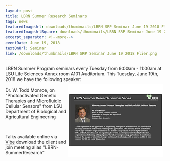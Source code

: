 ```yaml
---
layout: post
title: LBRN Summer Research Seminars
tags: news
featuredImageUrl: downloads/thumbnails/LBRN SRP Seminar June 19 2018 Flier.png
featuredImageUrlSquare: downloads/thumbnails/LBRN SRP Seminar June 19 2018 Flier.png
excerpt_separator: <!--more-->
eventDate: June 19, 2018
textOnUrl: Seminar
link: /downloads/thumbnails/LBRN SRP Seminar June 19 2018 Flier.png
---
```

<p>LBRN Summer Program seminars every Tuesday from 9:00am - 11:00am at LSU Life Sciences Annex room A101 Auditorium. This Tuesday, June 19th, 2018 we have the following speaker:<!--more--> <br><a href="/downloads/LBRN SRP Seminar June 19 2018 Flier.pdf"><img src="/downloads/thumbnails/LBRN SRP Seminar June 19 2018 Flier thumb.png" style="float: right" margin="20" hspace="5" vspace="5"></a><br>Dr. W. Todd Monroe, on "Photoactivated Genetic Therapies and Microfluidic Cellular Sensors" from LSU Department of Biological and Agricultural Engineering </p>
<br>
<p>Talks available online via <a class="button" href="{{ "https://vibe.ezuce.com" }}">Vibe</a> download the client and join meeting alias "LBRN-SummerResearch"</p>
